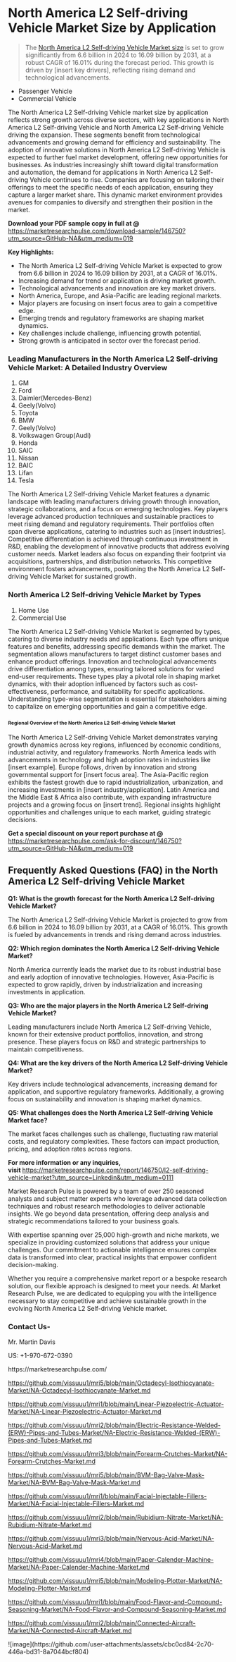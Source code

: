 <h1>North America L2 Self-driving Vehicle Market&nbsp;Size by Application</h1><blockquote><p>The <a href="https://marketresearchpulse.com/download-sample/146750?utm_source=GitHub-NA&amp;utm_medium=019">North America L2 Self-driving Vehicle Market size</a> is set to grow significantly from 6.6 billion in 2024 to 16.09 billion by 2031, at a robust CAGR of 16.01% during the forecast period. This growth is driven by [insert key drivers], reflecting rising demand and technological advancements.</p></blockquote><ul><li>Passenger Vehicle <li> Commercial Vehicle</li></ul><p>The North America L2 Self-driving Vehicle market size by application reflects strong growth across diverse sectors, with key applications in North America L2 Self-driving Vehicle and North America L2 Self-driving Vehicle driving the expansion. These segments benefit from technological advancements and growing demand for efficiency and sustainability. The adoption of innovative solutions in North America L2 Self-driving Vehicle is expected to further fuel market development, offering new opportunities for businesses. As industries increasingly shift toward digital transformation and automation, the demand for applications in North America L2 Self-driving Vehicle continues to rise. Companies are focusing on tailoring their offerings to meet the specific needs of each application, ensuring they capture a larger market share. This dynamic market environment provides avenues for companies to diversify and strengthen their position in the market.</p><p><strong>Download your PDF sample copy in full at @ </strong><a href="https://marketresearchpulse.com/download-sample/146750?utm_source=GitHub-NA&amp;utm_medium=019">https://marketresearchpulse.com/download-sample/146750?utm_source=GitHub-NA&amp;utm_medium=019</a></p><p><strong>Key Highlights: </strong></p><ul><li>The North America L2 Self-driving Vehicle Market is expected to grow from 6.6 billion in 2024 to 16.09 billion by 2031, at a CAGR of 16.01%.</li><li>Increasing demand for trend or application is driving market growth.</li><li>Technological advancements and innovation are key market drivers.</li><li>North America, Europe, and Asia-Pacific are leading regional markets.</li><li>Major players are focusing on insert focus area to gain a competitive edge.</li><li>Emerging trends and regulatory frameworks are shaping market dynamics.</li><li>Key challenges include challenge, influencing growth potential.</li><li>Strong growth is anticipated in sector over the forecast period.</li></ul><h3>Leading Manufacturers in the North America L2 Self-driving Vehicle Market: A Detailed Industry Overview</h3><ol><li>GM</li><li>Ford</li><li>Daimler(Mercedes-Benz)</li><li>Geely(Volvo)</li><li>Toyota</li><li>BMW</li><li>Geely(Volvo)</li><li>Volkswagen Group(Audi)</li><li>Honda</li><li>SAIC</li><li>Nissan</li><li>BAIC</li><li>Lifan</li><li>Tesla</li></ol><div class="flex max-w-full flex-col flex-grow"><div class="min-h-8 text-message flex w-full flex-col items-end gap-2 whitespace-normal break-words [.text-message+&amp;]:mt-5" dir="auto" data-message-author-role="assistant" data-message-id="fd8432e4-4910-450d-b182-61b7bfb0a01f" data-message-model-slug="gpt-4o"><div class="flex w-full flex-col gap-1 empty:hidden first:pt-[3px]"><div class="markdown prose w-full break-words dark:prose-invert light"><p>The North America L2 Self-driving Vehicle Market features a dynamic landscape with leading manufacturers driving growth through innovation, strategic collaborations, and a focus on emerging technologies. Key players leverage advanced production techniques and sustainable practices to meet rising demand and regulatory requirements. Their portfolios often span diverse applications, catering to industries such as [insert industries]. Competitive differentiation is achieved through continuous investment in R&amp;D, enabling the development of innovative products that address evolving customer needs. Market leaders also focus on expanding their footprint via acquisitions, partnerships, and distribution networks. This competitive environment fosters advancements, positioning the North America L2 Self-driving Vehicle Market for sustained growth.</p></div></div></div></div><h3>North America L2 Self-driving Vehicle Market by Types</h3><ol><li>Home Use <li> Commercial Use</li></ol><div class="flex max-w-full flex-col flex-grow"><div class="min-h-8 text-message flex w-full flex-col items-end gap-2 whitespace-normal break-words [.text-message+&amp;]:mt-5" dir="auto" data-message-author-role="assistant" data-message-id="084470be-0bb7-4664-bddf-5156b4f41249" data-message-model-slug="gpt-4o-mini"><div class="flex w-full flex-col gap-1 empty:hidden first:pt-[3px]"><div class="markdown prose w-full break-words dark:prose-invert light"><p>The North America L2 Self-driving Vehicle Market is segmented by types, catering to diverse industry needs and applications. Each type offers unique features and benefits, addressing specific demands within the market. The segmentation allows manufacturers to target distinct customer bases and enhance product offerings. Innovation and technological advancements drive differentiation among types, ensuring tailored solutions for varied end-user requirements. These types play a pivotal role in shaping market dynamics, with their adoption influenced by factors such as cost-effectiveness, performance, and suitability for specific applications. Understanding type-wise segmentation is essential for stakeholders aiming to capitalize on emerging opportunities and gain a competitive edge.</p></div></div></div></div><h3><span style="font-size: 11px;">Regional Overview of the North America L2 Self-driving Vehicle Market</span></h3><div class="flex max-w-full flex-col flex-grow"><div class="min-h-8 text-message flex w-full flex-col items-end gap-2 whitespace-normal break-words [.text-message+&amp;]:mt-5" dir="auto" data-message-author-role="assistant" data-message-id="e9038762-ce64-4e30-91c9-9bd413514231" data-message-model-slug="gpt-4o-mini"><div class="flex w-full flex-col gap-1 empty:hidden first:pt-[3px]"><div class="markdown prose w-full break-words dark:prose-invert light"><p>The North America L2 Self-driving Vehicle Market demonstrates varying growth dynamics across key regions, influenced by economic conditions, industrial activity, and regulatory frameworks. North America leads with advancements in technology and high adoption rates in industries like [insert example]. Europe follows, driven by innovation and strong governmental support for [insert focus area]. The Asia-Pacific region exhibits the fastest growth due to rapid industrialization, urbanization, and increasing investments in [insert industry/application]. Latin America and the Middle East &amp; Africa also contribute, with expanding infrastructure projects and a growing focus on [insert trend]. Regional insights highlight opportunities and challenges unique to each market, guiding strategic decisions.</p></div></div></div></div><p><strong>Get a special discount on your report purchase at @ </strong><a href="https://marketresearchpulse.com/ask-for-discount/146750?utm_source=GitHub-NA&amp;utm_medium=019">https://marketresearchpulse.com/ask-for-discount/146750?utm_source=GitHub-NA&amp;utm_medium=019</a></p><h2>Frequently Asked Questions (FAQ) in the North America L2 Self-driving Vehicle Market</h2><p><strong>Q1: What is the growth forecast for the North America L2 Self-driving Vehicle Market?</strong></p><p>The North America L2 Self-driving Vehicle Market is projected to grow from 6.6 billion in 2024 to 16.09 billion by 2031, at a CAGR of 16.01%. This growth is fueled by advancements in trends and rising demand across industries.</p><p><strong>Q2: Which region dominates the North America L2 Self-driving Vehicle Market?</strong></p><p>North America currently leads the market due to its robust industrial base and early adoption of innovative technologies. However, Asia-Pacific is expected to grow rapidly, driven by industrialization and increasing investments in application.</p><p><strong>Q3: Who are the major players in the North America L2 Self-driving Vehicle Market?</strong></p><p>Leading manufacturers include North America L2 Self-driving Vehicle, known for their extensive product portfolios, innovation, and strong presence. These players focus on R&amp;D and strategic partnerships to maintain competitiveness.</p><p><strong>Q4: What are the key drivers of the North America L2 Self-driving Vehicle Market?</strong></p><p>Key drivers include technological advancements, increasing demand for application, and supportive regulatory frameworks. Additionally, a growing focus on sustainability and innovation is shaping market dynamics.</p><p><strong>Q5: What challenges does the North America L2 Self-driving Vehicle Market face?</strong></p><p>The market faces challenges such as challenge, fluctuating raw material costs, and regulatory complexities. These factors can impact production, pricing, and adoption rates across regions.</p><p><strong>For more information or any inquiries, visit&nbsp;</strong><a href="https://marketresearchpulse.com/report/146750/l2-self-driving-vehicle-market?utm_source=Linkedin&utm_medium=0111">https://marketresearchpulse.com/report/146750/l2-self-driving-vehicle-market?utm_source=Linkedin&utm_medium=0111</a></p><p>Market Research Pulse is powered by a team of over 250 seasoned analysts and subject matter experts who leverage advanced data collection techniques and robust research methodologies to deliver actionable insights. We go beyond data presentation, offering deep analysis and strategic recommendations tailored to your business goals.</p><p>With expertise spanning over 25,000 high-growth and niche markets, we specialize in providing customized solutions that address your unique challenges. Our commitment to actionable intelligence ensures complex data is transformed into clear, practical insights that empower confident decision-making.</p><p>Whether you require a comprehensive market report or a bespoke research solution, our flexible approach is designed to meet your needs. At Market Research Pulse, we are dedicated to equipping you with the intelligence necessary to stay competitive and achieve sustainable growth in the evolving North America L2 Self-driving Vehicle market.</p><h3><strong>Contact Us-</strong></h3><p>Mr. Martin Davis</p><p>US: +1-970-672-0390</p><p>https://marketresearchpulse.com/</p><p><a href="https://github.com/vissuuu1/mri5/blob/main/Octadecyl-Isothiocyanate-Market/NA-Octadecyl-Isothiocyanate-Market.md">https://github.com/vissuuu1/mri5/blob/main/Octadecyl-Isothiocyanate-Market/NA-Octadecyl-Isothiocyanate-Market.md</a></p><p><a href="https://github.com/vissuuu1/mri1/blob/main/Linear-Piezoelectric-Actuator-Market/NA-Linear-Piezoelectric-Actuator-Market.md">https://github.com/vissuuu1/mri1/blob/main/Linear-Piezoelectric-Actuator-Market/NA-Linear-Piezoelectric-Actuator-Market.md</a></p><p><a href="https://github.com/vissuuu1/mri2/blob/main/Electric-Resistance-Welded-(ERW)-Pipes-and-Tubes-Market/NA-Electric-Resistance-Welded-(ERW)-Pipes-and-Tubes-Market.md">https://github.com/vissuuu1/mri2/blob/main/Electric-Resistance-Welded-(ERW)-Pipes-and-Tubes-Market/NA-Electric-Resistance-Welded-(ERW)-Pipes-and-Tubes-Market.md</a></p><p><a href="https://github.com/vissuuu1/mri3/blob/main/Forearm-Crutches-Market/NA-Forearm-Crutches-Market.md">https://github.com/vissuuu1/mri3/blob/main/Forearm-Crutches-Market/NA-Forearm-Crutches-Market.md</a></p><p><a href="https://github.com/vissuuu1/mri5/blob/main/BVM-Bag-Valve-Mask-Market/NA-BVM-Bag-Valve-Mask-Market.md">https://github.com/vissuuu1/mri5/blob/main/BVM-Bag-Valve-Mask-Market/NA-BVM-Bag-Valve-Mask-Market.md</a></p><p><a href="https://github.com/vissuuu1/mri1/blob/main/Facial-Injectable-Fillers-Market/NA-Facial-Injectable-Fillers-Market.md">https://github.com/vissuuu1/mri1/blob/main/Facial-Injectable-Fillers-Market/NA-Facial-Injectable-Fillers-Market.md</a></p><p><a href="https://github.com/vissuuu1/mri2/blob/main/Rubidium-Nitrate-Market/NA-Rubidium-Nitrate-Market.md">https://github.com/vissuuu1/mri2/blob/main/Rubidium-Nitrate-Market/NA-Rubidium-Nitrate-Market.md</a></p><p><a href="https://github.com/vissuuu1/mri3/blob/main/Nervous-Acid-Market/NA-Nervous-Acid-Market.md">https://github.com/vissuuu1/mri3/blob/main/Nervous-Acid-Market/NA-Nervous-Acid-Market.md</a></p><p><a href="https://github.com/vissuuu1/mri4/blob/main/Paper-Calender-Machine-Market/NA-Paper-Calender-Machine-Market.md">https://github.com/vissuuu1/mri4/blob/main/Paper-Calender-Machine-Market/NA-Paper-Calender-Machine-Market.md</a></p><p><a href="https://github.com/vissuuu1/mri5/blob/main/Modeling-Plotter-Market/NA-Modeling-Plotter-Market.md">https://github.com/vissuuu1/mri5/blob/main/Modeling-Plotter-Market/NA-Modeling-Plotter-Market.md</a></p><p><a href="https://github.com/vissuuu1/mri1/blob/main/Food-Flavor-and-Compound-Seasoning-Market/NA-Food-Flavor-and-Compound-Seasoning-Market.md">https://github.com/vissuuu1/mri1/blob/main/Food-Flavor-and-Compound-Seasoning-Market/NA-Food-Flavor-and-Compound-Seasoning-Market.md</a></p><p><a href="https://github.com/vissuuu1/mri2/blob/main/Connected-Aircraft-Market/NA-Connected-Aircraft-Market.md">https://github.com/vissuuu1/mri2/blob/main/Connected-Aircraft-Market/NA-Connected-Aircraft-Market.md</a></p>
![image](https://github.com/user-attachments/assets/cbc0cd84-2c70-446a-bd31-8a7044bcf804)
